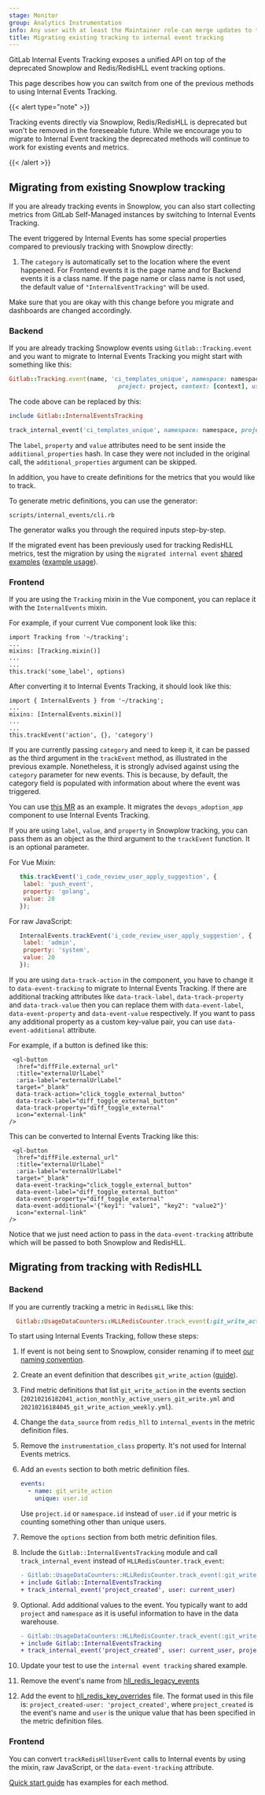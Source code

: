 ```yaml
---
stage: Monitor
group: Analytics Instrumentation
info: Any user with at least the Maintainer role can merge updates to this content. For details, see https://docs.gitlab.com/ee/development/development_processes.html#development-guidelines-review.
title: Migrating existing tracking to internal event tracking
---
```


GitLab Internal Events Tracking exposes a unified API on top of the deprecated Snowplow and Redis/RedisHLL event tracking options.

This page describes how you can switch from one of the previous methods to using Internal Events Tracking.

{{< alert type="note" >}}

Tracking events directly via Snowplow, Redis/RedisHLL is deprecated but won't be removed in the foreseeable future.
While we encourage you to migrate to Internal Event tracking the deprecated methods will continue to work for existing events and metrics.

{{< /alert >}}

## Migrating from existing Snowplow tracking

If you are already tracking events in Snowplow, you can also start collecting metrics from GitLab Self-Managed instances by switching to Internal Events Tracking.

The event triggered by Internal Events has some special properties compared to previously tracking with Snowplow directly:

1. The `category` is automatically set to the location where the event happened. For Frontend events it is the page name and for Backend events it is a class name. If the page name or class name is not used, the default value of `"InternalEventTracking"` will be used.

Make sure that you are okay with this change before you migrate and dashboards are changed accordingly.

### Backend

If you are already tracking Snowplow events using `Gitlab::Tracking.event` and you want to migrate to Internal Events Tracking you might start with something like this:

```ruby
Gitlab::Tracking.event(name, 'ci_templates_unique', namespace: namespace,
                               project: project, context: [context], user: user, label: label)
```

The code above can be replaced by this:

```ruby
include Gitlab::InternalEventsTracking

track_internal_event('ci_templates_unique', namespace: namespace, project: project, user: user, additional_properties: { label: label })
```

The `label`, `property` and `value` attributes need to be sent inside the `additional_properties` hash. In case they were not included in the original call, the `additional_properties` argument can be skipped.

In addition, you have to create definitions for the metrics that you would like to track.

To generate metric definitions, you can use the generator:

```shell
scripts/internal_events/cli.rb
```

The generator walks you through the required inputs step-by-step.

If the migrated event has been previously used for tracking RedisHLL metrics, test the migration by using the `migrated internal event` [shared examples](https://gitlab.com/gitlab-org/gitlab/-/blob/master/spec/support/shared_examples/controllers/internal_event_tracking_examples.rb) ([example usage](https://gitlab.com/gitlab-org/gitlab/-/merge_requests/182450/diffs)).

### Frontend

If you are using the `Tracking` mixin in the Vue component, you can replace it with the `InternalEvents` mixin.

For example, if your current Vue component look like this:

```vue
import Tracking from '~/tracking';
...
mixins: [Tracking.mixin()]
...
...
this.track('some_label', options)
```

After converting it to Internal Events Tracking, it should look like this:

```vue
import { InternalEvents } from '~/tracking';
...
mixins: [InternalEvents.mixin()]
...
...
this.trackEvent('action', {}, 'category')
```

If you are currently passing `category` and need to keep it, it can be passed as the third argument in the `trackEvent` method, as illustrated in the previous example. Nonetheless, it is strongly advised against using the `category` parameter for new events. This is because, by default, the category field is populated with information about where the event was triggered.

You can use [this MR](https://gitlab.com/gitlab-org/gitlab/-/merge_requests/123901/diffs) as an example. It migrates the `devops_adoption_app` component to use Internal Events Tracking.

If you are using `label`, `value`, and `property` in Snowplow tracking, you can pass them as an object as the third argument to the `trackEvent` function. It is an optional parameter.

For Vue Mixin:

```javascript
   this.trackEvent('i_code_review_user_apply_suggestion', {
    label: 'push_event',
    property: 'golang',
    value: 20
   });
```

For raw JavaScript:

```javascript
   InternalEvents.trackEvent('i_code_review_user_apply_suggestion', {
    label: 'admin',
    property: 'system',
    value: 20
   });
```

If you are using `data-track-action` in the component, you have to change it to `data-event-tracking` to migrate to Internal Events Tracking. If there are additional tracking attributes like `data-track-label`, `data-track-property` and `data-track-value` then you can replace them with `data-event-label`, `data-event-property` and `data-event-value` respectively. If you want to pass any additional property as a custom key-value pair, you can use `data-event-additional` attribute.

For example, if a button is defined like this:

```vue
 <gl-button
  :href="diffFile.external_url"
  :title="externalUrlLabel"
  :aria-label="externalUrlLabel"
  target="_blank"
  data-track-action="click_toggle_external_button"
  data-track-label="diff_toggle_external_button"
  data-track-property="diff_toggle_external"
  icon="external-link"
/>
```

This can be converted to Internal Events Tracking like this:

```vue
 <gl-button
  :href="diffFile.external_url"
  :title="externalUrlLabel"
  :aria-label="externalUrlLabel"
  target="_blank"
  data-event-tracking="click_toggle_external_button"
  data-event-label="diff_toggle_external_button"
  data-event-property="diff_toggle_external"
  data-event-additional='{"key1": "value1", "key2": "value2"}'
  icon="external-link"
/>
```

Notice that we just need action to pass in the `data-event-tracking` attribute which will be passed to both Snowplow and RedisHLL.

## Migrating from tracking with RedisHLL

### Backend

If you are currently tracking a metric in `RedisHLL` like this:

```ruby
  Gitlab::UsageDataCounters::HLLRedisCounter.track_event(:git_write_action, values: current_user.id)
```

To start using Internal Events Tracking, follow these steps:

1. If event is not being sent to Snowplow, consider renaming if to meet [our naming convention](quick_start.md#defining-event-and-metrics).
1. Create an event definition that describes `git_write_action` ([guide](event_definition_guide.md)).
1. Find metric definitions that list `git_write_action` in the events section (`20210216182041_action_monthly_active_users_git_write.yml` and `20210216184045_git_write_action_weekly.yml`).
1. Change the `data_source` from `redis_hll` to `internal_events` in the metric definition files.
1. Remove the `instrumentation_class` property. It's not used for Internal Events metrics.
1. Add an `events` section to both metric definition files.

   ```yaml
   events:
     - name: git_write_action
       unique: user.id
   ```

   Use `project.id` or `namespace.id` instead of `user.id` if your metric is counting something other than unique users.
1. Remove the `options` section from both metric definition files.
1. Include the `Gitlab::InternalEventsTracking` module and call `track_internal_event` instead of `HLLRedisCounter.track_event`:

   ```diff
   - Gitlab::UsageDataCounters::HLLRedisCounter.track_event(:git_write_action, values: current_user.id)
   + include Gitlab::InternalEventsTracking
   + track_internal_event('project_created', user: current_user)
   ```

1. Optional. Add additional values to the event. You typically want to add `project` and `namespace` as it is useful information to have in the data warehouse.

   ```diff
   - Gitlab::UsageDataCounters::HLLRedisCounter.track_event(:git_write_action, values: current_user.id)
   + include Gitlab::InternalEventsTracking
   + track_internal_event('project_created', user: current_user, project: project, namespace: namespace)
   ```

1. Update your test to use the `internal event tracking` shared example.

1. Remove the event's name from [hll_redis_legacy_events](https://gitlab.com/gitlab-org/gitlab/blob/master/lib/gitlab/usage_data_counters/hll_redis_legacy_events.yml)

1. Add the event to [hll_redis_key_overrides](https://gitlab.com/gitlab-org/gitlab/blob/master/lib/gitlab/usage_data_counters/hll_redis_key_overrides.yml) file. The format used in this file is: `project_created-user: 'project_created'`, where `project_created` is the event's name and `user` is the unique value that has been specified in the metric definition files.

### Frontend

You can convert `trackRedisHllUserEvent` calls to Internal events by using the mixin, raw JavaScript, or the `data-event-tracking` attribute.

[Quick start guide](quick_start.md#frontend-tracking) has examples for each method.
